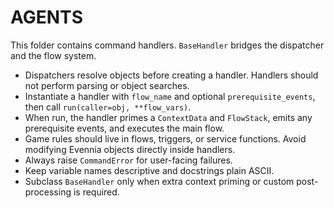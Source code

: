 # AGENTS

This folder contains command handlers. `BaseHandler` bridges the dispatcher and the flow system.

- Dispatchers resolve objects before creating a handler. Handlers should not perform parsing or object searches.
- Instantiate a handler with `flow_name` and optional `prerequisite_events`, then call `run(caller=obj, **flow_vars)`.
- When run, the handler primes a `ContextData` and `FlowStack`, emits any prerequisite events, and executes the main flow.
- Game rules should live in flows, triggers, or service functions. Avoid modifying Evennia objects directly inside handlers.
- Always raise `CommandError` for user-facing failures.
- Keep variable names descriptive and docstrings plain ASCII.
- Subclass `BaseHandler` only when extra context priming or custom post-processing is required.
